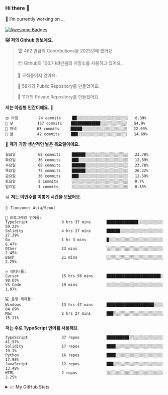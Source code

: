 ### Hi there 👋 
🔭 I’m currently working on ... </br></br>
[![Awesome Badges](https://img.shields.io/badge/Introduce-EN-green.svg)](https://github.com/tlatkdgus1/tlatkdgus1/blob/main/README.md.en)

<!--START_SECTION:waka-->
**🐱 저의 Github 정보에요.** 

> 🏆 462 만큼의 Contributions을 2025년에 했어요
 > 
> 📦 Github의 106.7 kB만큼의 저장소를 사용하고 있어요. 
 > 
> 🚫 구직중이지 않아요.
 > 
> 📜 58개의 Public Repository를 만들었어요. 
 > 
> 🔑 11개의 Private Repository를 만들었어요.  

**저는 아침형 인간이에요. 🐤** 

```text
🌞 아침         24 commits     ██░░░░░░░░░░░░░░░░░░░░░░░   8.39% 
🌆 낮　         157 commits    █████████████░░░░░░░░░░░░   54.9% 
🌃 저녁         63 commits     █████░░░░░░░░░░░░░░░░░░░░   22.03% 
🌙 밤　         42 commits     ███░░░░░░░░░░░░░░░░░░░░░░   14.69%

```
📅 **제가 가장 생산적인 날은 목요일이에요.** 

```text
월요일          68 commits     ██████░░░░░░░░░░░░░░░░░░░   23.78% 
화요일          36 commits     ███░░░░░░░░░░░░░░░░░░░░░░   12.59% 
수요일          68 commits     ██████░░░░░░░░░░░░░░░░░░░   23.78% 
목요일          75 commits     ██████░░░░░░░░░░░░░░░░░░░   26.22% 
금요일          36 commits     ███░░░░░░░░░░░░░░░░░░░░░░   12.59% 
토요일          2 commits      ░░░░░░░░░░░░░░░░░░░░░░░░░   0.7% 
일요일          1 commits      ░░░░░░░░░░░░░░░░░░░░░░░░░   0.35%

```


📊 **저는 이번주를 이렇게 시간을 보냈어요.** 

```text
⌚︎ Timezone: Asia/Seoul

💬 프로그래밍 언어들: 
TypeScript               9 hrs 37 mins       ██████████████░░░░░░░░░░░   59.22% 
Solidity                 4 hrs 27 mins       ██████░░░░░░░░░░░░░░░░░░░   27.39% 
Go                       1 hr 3 mins         █░░░░░░░░░░░░░░░░░░░░░░░░   6.47% 
Other                    23 mins             ░░░░░░░░░░░░░░░░░░░░░░░░░   2.45% 
Bash                     21 mins             ░░░░░░░░░░░░░░░░░░░░░░░░░   2.25%

🔥 에디터들: 
Cursor                   15 hrs 56 mins      ████████████████████████░   98.03% 
VS Code                  19 mins             ░░░░░░░░░░░░░░░░░░░░░░░░░   1.97%

💻 운영 체제들: 
Windows                  13 hrs 47 mins      █████████████████████░░░░   84.89% 
Mac                      2 hrs 27 mins       ███░░░░░░░░░░░░░░░░░░░░░░   15.11%

```

**저는 주로 TypeScript 언어를 사용해요.** 

```text
TypeScript               37 repos            ██████████░░░░░░░░░░░░░░░   41.57% 
Solidity                 17 repos            ████░░░░░░░░░░░░░░░░░░░░░   19.1% 
Python                   16 repos            ████░░░░░░░░░░░░░░░░░░░░░   17.98% 
JavaScript               12 repos            ███░░░░░░░░░░░░░░░░░░░░░░   13.48% 
HTML                     2 repos             ░░░░░░░░░░░░░░░░░░░░░░░░░   2.25%

```



<!--END_SECTION:waka-->

<details>
<summary>📈 My GitHub Stats</summary>
<p align="center"> <img src="https://github-readme-stats.vercel.app/api?username=tlatkdgus1&show_icons=true" alt="tlatkdgus1" />
</details>
